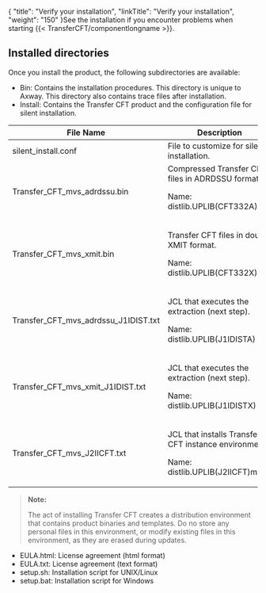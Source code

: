 {
    "title": "Verify your installation",
    "linkTitle": "Verify your installation",
    "weight": "150"
}See the installation if you encounter problems when starting {{< TransferCFT/componentlongname  >}}.

## Installed directories

Once you install the product, the following subdirectories are available:

-   Bin: Contains the installation procedures. This directory is unique to Axway. This directory also contains trace files after installation.
-   Install: Contains the Transfer CFT product and the configuration file for silent installation.

<table>
   <thead>
      <tr>
<th class="TableStyle-SynchTableStyle_interop-HeadE-Column1-Header1">File Name         </th>
<th class="TableStyle-SynchTableStyle_interop-HeadD-Column1-Header1">Description         </th>
      </tr>
   </thead>
   <tbody>
      <tr>
         <td>silent_install.conf         </td>
         <td>File to customize for silent installation.         </td>
      </tr>
      <tr>
         <td>Transfer_CFT_mvs_adrdssu.bin         </td>
         <td>Compressed Transfer CFT files in ADRDSSU format.
<p>Name: distlib.UPLIB(CFT332A)</p>         </td>
      </tr>
      <tr>
         <td>Transfer_CFT_mvs_xmit.bin         </td>
         <td><p>Transfer CFT files in double XMIT format.</p>
<p>Name: distlib.UPLIB(CFT332X)</p>         </td>
      </tr>
      <tr>
         <td>Transfer_CFT_mvs_adrdssu_J1IDIST.txt         </td>
         <td><p>JCL that executes the extraction (next step).</p>
<p>Name: distlib.UPLIB(J1IDISTA)</p>         </td>
      </tr>
      <tr>
         <td>Transfer_CFT_mvs_xmit_J1IDIST.txt         </td>
         <td><p>JCL that executes the extraction (next step).</p>
<p>Name: distlib.UPLIB(J1IDISTX)</p>         </td>
      </tr>
      <tr>
         <td>Transfer_CFT_mvs_J2IICFT.txt         </td>
         <td><p>JCL that installs Transfer CFT instance environment.</p>
<p>Name: distlib.UPLIB(J2IICFT)mode</p>         </td>
      </tr>
   </tbody>
</table>

> **Note:**
>
> The act of installing Transfer CFT creates a distribution environment that contains product binaries and templates. Do no store any personal files in this environment, or modify existing files in this environment, as they are erased during updates.

-   EULA.html: License agreement (html format)
-   EULA.txt: License agreement (text format)
-   setup.sh: Installation script for UNIX/Linux
-   setup.bat: Installation script for Windows
